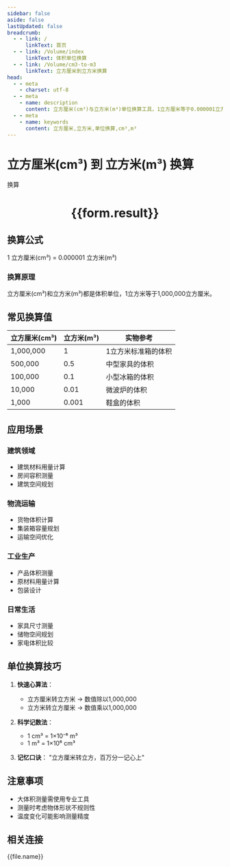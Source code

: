 ```yaml
---
sidebar: false
aside: false
lastUpdated: false
breadcrumb:
  - - link: /
      linkText: 首页
  - - link: /Volume/index
      linkText: 体积单位换算
  - - link: /Volume/cm3-to-m3
      linkText: 立方厘米到立方米换算
head:
  - - meta
    - charset: utf-8
  - - meta
    - name: description
      content: 立方厘米(cm³)与立方米(m³)单位换算工具，1立方厘米等于0.000001立方米。
  - - meta
    - name: keywords
      content: 立方厘米,立方米,单位换算,cm³,m³
---
```


# 立方厘米(cm³) 到 立方米(m³) 换算

<script setup>
import { onMounted, reactive, inject ,ref  } from 'vue'
import { NButton,NForm ,NFormItem,NInput,NInputNumber,NSelect,NCard,useMessage ,NGrid ,NGi } from 'naive-ui'
import { defineClientComponent } from 'vitepress'
import { Volume } from '../files';

const convert = inject('convert')
const formRef = ref(null);
const rules = {
  number:{
    required: true,
    type: 'number',
    trigger: "blur"
  }
}
const form = reactive({
  number:null,
  result:'',
  title:'立方厘米(cm³)到立方米(m³)换算'
})

const convertHandler = (e) => {
  e.preventDefault();
  formRef.value?.validate((errors)=>{
    if (!errors) {
      form.result = `${form.number} cm³ = ${convert(form.number).from('cm3').to('m3')} m³`
    }
  })
}
</script>

<n-form size="large" :model="form" ref='formRef' :rules="rules">
  <n-form-item label="数值" path="number">
    <n-input-number size="large" style="width:100%" :min="0" v-model:value="form.number" placeholder="请输入立方厘米数值" />
  </n-form-item>
  <n-form-item>
    <n-button type="info" style="width:100%" @click="convertHandler">换算</n-button>
  </n-form-item>
</n-form>
<n-card embedded :bordered="false" hoverable>
  <div style="text-align:center">
    <h1>{{form.result}}</h1>
  </div>
</n-card>

## 换算公式
1 立方厘米(cm³) = 0.000001 立方米(m³)

### 换算原理
立方厘米(cm³)和立方米(m³)都是体积单位，1立方米等于1,000,000立方厘米。

## 常见换算值
| 立方厘米(cm³) | 立方米(m³) | 实物参考                 |
|--------------|-----------|--------------------------|
| 1,000,000    | 1         | 1立方米标准箱的体积       |
| 500,000      | 0.5       | 中型家具的体积           |
| 100,000      | 0.1       | 小型冰箱的体积           |
| 10,000       | 0.01      | 微波炉的体积             |
| 1,000        | 0.001     | 鞋盒的体积               |

## 应用场景
### 建筑领域
- 建筑材料用量计算
- 房间容积测量
- 建筑空间规划

### 物流运输
- 货物体积计算
- 集装箱容量规划
- 运输空间优化

### 工业生产
- 产品体积测量
- 原材料用量计算
- 包装设计

### 日常生活
- 家具尺寸测量
- 储物空间规划
- 家电体积比较

## 单位换算技巧
1. **快速心算法**：
   - 立方厘米转立方米 → 数值除以1,000,000
   - 立方米转立方厘米 → 数值乘以1,000,000

2. **科学记数法**：
   - 1 cm³ = 1×10⁻⁶ m³
   - 1 m³ = 1×10⁶ cm³

3. **记忆口诀**：
   "立方厘米转立方，百万分一记心上"

## 注意事项
- 大体积测量需使用专业工具
- 测量时考虑物体形状不规则性
- 温度变化可能影响测量精度

## 相关连接
<n-grid x-gap="12" :cols="2">
  <n-gi v-for="(file, index) in Volume" :key="index">
    <n-button
      text
      tag="a"
      :href="file.path"
      type="info"
    >
      {{file.name}}
    </n-button>
  </n-gi>
</n-grid>